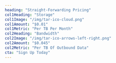```yaml
---
heading: "Straight-Forwarding Pricing"
col1Heading: "Storage"
col1Image: "/img/tar-ico-cloud.png"
col1Amount: "$0.01"
col1Metric: "Per TB Per Month"
col2Heading: "Bandwidth"
col2Image: "/img/tar-ico-arrows-left-right.png"
col2Amount: "$0.045"
col2Metric: "Per TB Of Outbound Data"
cta: "Sign Up Today"
---
```

